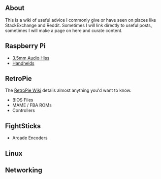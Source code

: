 ## About

This is a wiki of useful advice I commonly give or have seen on places like StackExchange and Reddit. Sometimes I will link directly to useful posts, sometimes I will make a page on here and curate content.

## Raspberry Pi

* [3.5mm Audio Hiss](Raspberry-Pi-3.5mm-Audio-Hiss)
* [Handhelds](Raspberry-Pi-Handhelds)

## RetroPie

The [RetroPie Wiki](https://github.com/RetroPie/RetroPie-Setup/wiki) details almost anything you'd want to know.

* BIOS Files
* MAME / FBA ROMs
* Controllers

## FightSticks

* Arcade Encoders

## Linux

## Networking